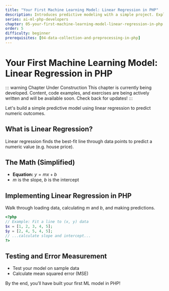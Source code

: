 ```yaml
---
title: "Your First Machine Learning Model: Linear Regression in PHP"
description: Introduces predictive modeling with a simple project. Explains linear regression and walks through implementing it from scratch in PHP, including calculating a best-fit line and testing the model on sample data.
series: ai-ml-php-developers
chapter: 05-your-first-machine-learning-model-linear-regression-in-php
order: 5
difficulty: beginner
prerequisites: [04-data-collection-and-preprocessing-in-php]
---
```


# Your First Machine Learning Model: Linear Regression in PHP

::: warning Chapter Under Construction
This chapter is currently being developed. Content, code examples, and exercises are being actively written and will be available soon. Check back for updates!
:::

Let's build a simple predictive model using linear regression to predict numeric outcomes.

## What is Linear Regression?

Linear regression finds the best-fit line through data points to predict a numeric value (e.g. house price).

## The Math (Simplified)

- **Equation:** $y = mx + b$
- $m$ is the slope, $b$ is the intercept

## Implementing Linear Regression in PHP

Walk through loading data, calculating $m$ and $b$, and making predictions.

```php
<?php
// Example: Fit a line to (x, y) data
$x = [1, 2, 3, 4, 5];
$y = [2, 4, 5, 4, 5];
// ...calculate slope and intercept...
?>
```

## Testing and Error Measurement

- Test your model on sample data
- Calculate mean squared error (MSE)

By the end, you’ll have built your first ML model in PHP!
